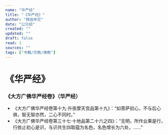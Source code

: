 ```yaml
---
name: "华严经"
title: "《华严经》"
author: "释迦牟尼"
date: "公元前"
created: ""
updated: ""
draft: false
read: 1
sources: ""
tags: ["书籍/宗教/佛教"]
---
```


# 《华严经》

### 《大方广佛华严经卷》（华严经）

- 《大方广佛华严经卷第十九·升夜摩天宫品第十九》：“如菩萨初心，不与后心俱，智无智亦然，二心不同时。”
- 《大方广佛华严经卷第三十七·十地品第二十六之四》：“无明，所作业果是行，行依止初心是识，与识共生四取蕴为名色，名色增长为六处，……”
